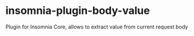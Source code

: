 # insomnia-plugin-body-value
Plugin for Insomnia Core, allows to extract value from current request body
